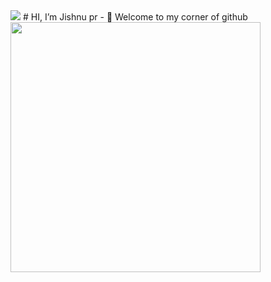 <img src="https://cdn.dribbble.com/users/720738/screenshots/3848385/hello_zidler_dribbble.gif">
# HI,  I’m Jishnu pr
- 👀 Welcome to my corner of github

<img src="https://cdn.dribbble.com/users/1025838/screenshots/6220885/devguy3.gif" width="400px">

